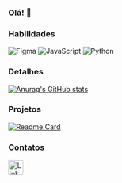### Olá! 👋
### Habilidades

![Figma](https://img.shields.io/badge/Figma-F24E1E?style=for-the-badge&logo=figma&logoColor=white)
![JavaScript](https://img.shields.io/badge/JavaScript-323330?style=for-the-badge&logo=javascript&logoColor=F7DF1E)
![Python](https://img.shields.io/badge/Python-FFD43B?style=for-the-badge&logo=python&logoColor=blue)
### Detalhes
[![Anurag's GitHub stats](https://github-readme-stats.vercel.app/api?username=analoosena&show_icons=true&theme=gruvbox)]([https://github.com/anuraghazra/github-readme-stats](https://github.com/analoosena/GoTrip_site))

### Projetos
[![Readme Card](https://github-readme-stats.vercel.app/api/pin/?username=analoosena&repo=analoosena&theme=gruvbox)]([https://github.com/anuraghazra/github-readme-stats](https://github.com/analoosena/GoTrip_site)https://github.com/analoosena/GoTrip_site)


### Contatos

[<img src='https://img.shields.io/badge/LinkedIn-0077B5?style=for-the-badge&logo=linkedin&logoColor=white' alt='Linkedin' height='30'>](https://www.linkedin.com/in/ana-lu%C3%ADza-coelho-sena-85911114b/)

